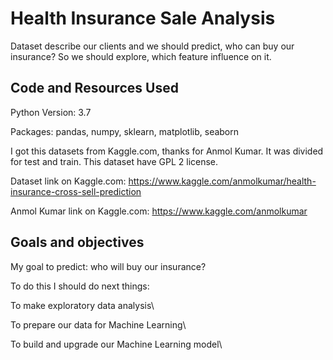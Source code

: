 # Health Insurance Sale Analysis
Dataset describe our clients and we should predict, who can buy our insurance? So we should explore, which feature influence on it.

## Code and Resources Used
Python Version: 3.7

Packages: pandas, numpy, sklearn, matplotlib, seaborn

I got this datasets from Kaggle.com, thanks for Anmol Kumar. It was divided for test and train. This dataset have GPL 2 license.

Dataset link on Kaggle.com: https://www.kaggle.com/anmolkumar/health-insurance-cross-sell-prediction

Anmol Kumar link on Kaggle.com: https://www.kaggle.com/anmolkumar

## Goals and objectives
My goal to predict: who will buy our insurance?

To do this I should do next things:

To make exploratory data analysis\

To prepare our data for Machine Learning\

To build and upgrade our Machine Learning model\

